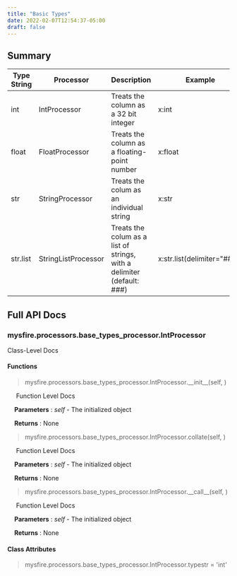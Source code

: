 ```yaml
---
title: "Basic Types"
date: 2022-02-07T12:54:37-05:00
draft: false
---
```


## Summary


| Type String | Processor | Description | Example |
| ----------- | --------- | ----------- | ------- |
| int   | IntProcessor | Treats the column as a 32 bit integer | x:int |
| float   | FloatProcessor | Treats the column as a floating-point number | x:float |
| str   | StringProcessor | Treats the colum as an individual string | x:str |
| str.list   | StringListProcessor | Treats the colum as a list of strings, with a delimiter (default: ###) | x:str.list(delimiter="###") |




## Full API Docs


### mysfire.processors.base_types_processor.IntProcessor

Class-Level Docs

#### Functions

> mysfire.processors.base_types_processor.IntProcessor.\_\_init__(self, )

&nbsp;&nbsp;&nbsp;&nbsp; Function Level Docs

&nbsp;&nbsp;&nbsp;&nbsp;__Parameters__
: *self* - The initialized object

&nbsp;&nbsp;&nbsp;&nbsp;__Returns__
: None

> mysfire.processors.base_types_processor.IntProcessor.collate(self, )

&nbsp;&nbsp;&nbsp;&nbsp; Function Level Docs

&nbsp;&nbsp;&nbsp;&nbsp;__Parameters__
: *self* - The initialized object

&nbsp;&nbsp;&nbsp;&nbsp;__Returns__
: None

> mysfire.processors.base_types_processor.IntProcessor.\_\_call__(self, )

&nbsp;&nbsp;&nbsp;&nbsp; Function Level Docs

&nbsp;&nbsp;&nbsp;&nbsp;__Parameters__
: *self* - The initialized object

&nbsp;&nbsp;&nbsp;&nbsp;__Returns__
: None

#### Class Attributes

> mysfire.processors.base_types_processor.IntProcessor.typestr = 'int'
